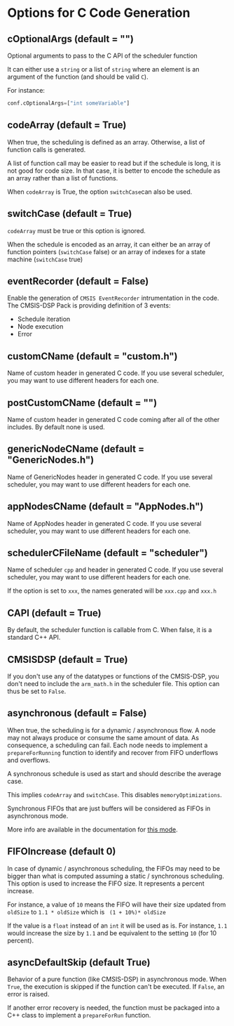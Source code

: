 # Options for C Code Generation

## cOptionalArgs (default = "")

Optional arguments to pass to the C API of the scheduler function

It can either use a `string` or a list of `string` where an element is an argument of the function (and should be valid `C`).

For instance:

```Python
conf.cOptionalArgs=["int someVariable"]
```

## codeArray (default = True)

When true, the scheduling is defined as an array. Otherwise, a list of function calls is generated.

A list of function call may be easier to read but if the schedule is long, it is not good for code size. In that case, it is better to encode the schedule as an array rather than a list of functions.

When `codeArray` is True, the option `switchCase`can also be used.

## switchCase (default = True)

`codeArray` must be true or this option is ignored.

When the schedule is encoded as an array, it can either be an array of function pointers (`switchCase` false) or an array of indexes for a state machine (`switchCase` true)

## eventRecorder (default = False)

Enable the generation of `CMSIS EventRecorder` intrumentation in the code. The CMSIS-DSP Pack is providing definition of 3 events:

* Schedule iteration
* Node execution
* Error

## customCName (default = "custom.h")

Name of custom header in generated C code. If you use several scheduler, you may want to use different headers for each one.

## postCustomCName (default = "")

Name of custom header in generated C code coming after all of the other includes.  By default none is used.

## genericNodeCName (default = "GenericNodes.h")

Name of GenericNodes header in generated C code. If you use several scheduler, you may want to use different headers for each one.

## appNodesCName (default = "AppNodes.h")

Name of AppNodes header in generated C code. If you use several scheduler, you may want to use different headers for each one.

## schedulerCFileName (default = "scheduler")

Name of scheduler `cpp` and header in generated C code. If you use several scheduler, you may want to use different headers for each one.

If the option is set to `xxx`, the names generated will be `xxx.cpp` and `xxx.h`

## CAPI (default = True)

By default, the scheduler function is callable from C. When false, it is a standard C++ API.

## CMSISDSP (default = True)

If you don't use any of the datatypes or functions of the CMSIS-DSP, you don't need to include the `arm_math.h` in the scheduler file. This option can thus be set to `False`.

## asynchronous (default = False)

When true, the scheduling is for a dynamic / asynchronous flow. A node may not always produce or consume the same amount of data. As consequence, a scheduling can fail. Each node needs to implement a `prepareForRunning` function to identify and recover from FIFO underflows and overflows.

A synchronous schedule is used as start and should describe the average case.

This implies `codeArray` and `switchCase`. This disables `memoryOptimizations`.

Synchronous FIFOs that are just buffers will be considered as FIFOs in asynchronous mode.

More info are available in the documentation for [this mode](../Async.md).

## FIFOIncrease (default 0)

In case of dynamic / asynchronous scheduling, the FIFOs may need to be bigger than what is computed assuming a static / synchronous scheduling. This option is used to increase the FIFO size. It represents a percent increase.

For instance, a value of `10` means the FIFO will have their size updated from `oldSize` to `1.1 * oldSize` which is ` (1 + 10%)* oldSize`

If the value is a `float` instead of an `int` it will be used as is. For instance, `1.1` would increase the size by `1.1` and be equivalent to the setting `10` (for 10 percent).

## asyncDefaultSkip (default True)

Behavior of a pure function (like CMSIS-DSP) in asynchronous mode. When `True`, the execution is skipped if the function can't be executed. If `False`, an error is raised.

If another error recovery is needed, the function must be packaged into a C++ class to implement a `prepareForRun` function.